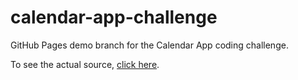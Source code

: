 calendar-app-challenge
======================

GitHub Pages demo branch for the Calendar App coding challenge.

To see the actual source, [click here][1].

[1]: https://github.com/hadynz/calendar-app-challenge/tree/master

